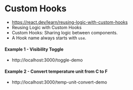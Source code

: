 # Custom Hooks

- https://react.dev/learn/reusing-logic-with-custom-hooks
- Reusing Logic with Custom Hooks
- Custom Hooks: Sharing logic between components.
- A Hook name always starts with `use`.

#### Example 1 - Visibility Toggle

- http://localhost:3000/toggle-demo

#### Example 2 - Convert temperature unit from C to F

- http://localhost:3000/temp-unit-convert-demo
